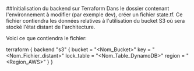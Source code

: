 ##Initialisation du backend sur Terraform 
Dans le dossier contenant l'environnement à modifier (par exemple dev), créer un fichier state.tf.
Ce fichier contiendra les données relatives à l'utilisation du bucket S3 où sera stocké l'état distant de l'architecture.

Voici ce que contiendra le fichier:

terraform {
  backend "s3" {
    bucket = "<Nom_Bucket>"
    key = "<Nom_Fichier_distant>"
    lock_table = "<Nom_Table_DynamoDB>"
    region = "<Region_AWS>" 
  }
}

